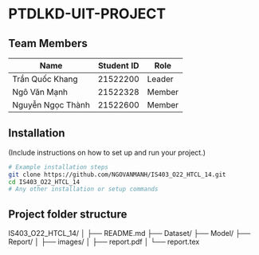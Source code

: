 ﻿# PTDLKD-UIT-PROJECT
## Team Members
| Name                  | Student ID | Role   |
|-----------------------|------------|--------|
| Trần Quốc Khang       | 21522200   | Leader |
| Ngô Văn Mạnh          | 21522328   | Member |
| Nguyễn Ngọc Thành     | 21522600   | Member |

## Installation
(Include instructions on how to set up and run your project.)

```bash
# Example installation steps
git clone https://github.com/NGOVANMANH/IS403_O22_HTCL_14.git
cd IS403_O22_HTCL_14
# Any other installation or setup commands
```

## Project folder structure
IS403_O22_HTCL_14/
│
├── README.md
├── Dataset/
├── Model/
├── Report/
│   ├── images/
│   ├── report.pdf
│   └── report.tex